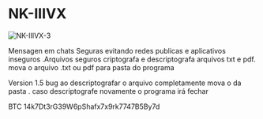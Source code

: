 # NK-IIIVX





![NK-IIIVX-3](https://user-images.githubusercontent.com/101123260/157068332-5e9a0085-ab15-4a73-9c05-e7a44aebd198.png)


Mensagen em chats Seguras evitando redes publicas e aplicativos inseguros .Arquivos seguros criptografa e descriptografa arquivos txt e pdf. mova o arquivo .txt ou pdf para pasta do  programa


Version 1.5 bug ao descriptografar o arquivo completamente  mova o da pasta . caso descriptografe novamente o programa irá fechar


BTC 14k7Dt3rG39W6pShafx7x9rk7747B5By7d














